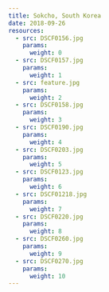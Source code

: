 ```yaml
---
title: Sokcho, South Korea
date: 2018-09-26
resources:
  - src: DSCF0156.jpg
    params:
      weight: 0
  - src: DSCF0157.jpg
    params:
      weight: 1
  - src: feature.jpg
    params:
      weight: 2
  - src: DSCF0158.jpg
    params:
      weight: 3
  - src: DSCF0190.jpg
    params:
      weight: 4
  - src: DSCF0203.jpg
    params:
      weight: 5
  - src: DSCF0123.jpg
    params:
      weight: 6
  - src: DSCF01218.jpg
    params:
      weight: 7
  - src: DSCF0220.jpg
    params:
      weight: 8
  - src: DSCF0260.jpg
    params:
      weight: 9
  - src: DSCF0270.jpg
    params:
      weight: 10
---
```

